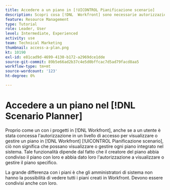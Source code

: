 ```yaml
---
title: Accedere a un piano in [!UICONTROL Pianificazione scenario]
description: Scopri cosa [!DNL  Workfront] sono necessarie autorizzazioni affinché gli utenti possano accedere ai piani di [!UICONTROL Pianificazione scenario].
feature: Resource Management
type: Tutorial
role: Leader, User
level: Intermediate, Experienced
activity: use
team: Technical Marketing
thumbnail: access-a-plan.png
kt: 10190
exl-id: e81cad9d-4699-4130-b172-a2969dce1dde
source-git-commit: 89b5e66ad2b37c4e5d0bffcac7d5ad79facd8aa5
workflow-type: tm+mt
source-wordcount: '123'
ht-degree: 0%

---
```


# Accedere a un piano nel [!DNL Scenario Planner]

Proprio come un con i progetti in [!DNL Workfront], anche se a un utente è stata concessa l&#39;autorizzazione in un livello di accesso per visualizzare o gestire un piano in [!DNL Workfront] [!UICONTROL Pianificazione scenario], ciò non significa che possano visualizzare o gestire ogni piano integrato nel sistema. Tale funzionalità dipende dal fatto che il creatore del piano abbia condiviso il piano con loro e abbia dato loro l&#39;autorizzazione a visualizzare o gestire il piano specifico.

La grande differenza con i piani è che gli amministratori di sistema non hanno la possibilità di vedere tutti i piani creati in Workfront. Devono essere condivisi anche con loro.
